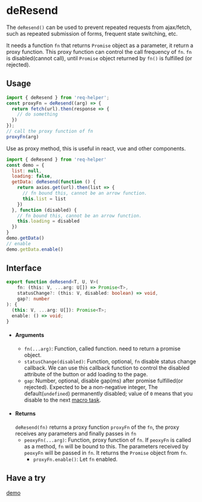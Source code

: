 # deResend
The `deResend()` can be used to prevent repeated requests from ajax/fetch, such as repeated submission of forms, frequent state switching, etc.  

It needs a function `fn` that returns `Promise` object as a parameter, it return a proxy function. This proxy function can control the call frequency of `fn`. `fn` is disabled(cannot call), until `Promise` object returned by `fn()` is fulfilled (or rejected).

## Usage
```js
import { deResend } from 'req-helper';
const proxyFn = deResend((arg) => {
  return fetch(url).then(response => {
    // do something
  })
});
// call the proxy function of fn
proxyFn(arg) 
```
Use as proxy method, this is useful in react, vue and other components.
```js
import { deResend } from 'req-helper'
const demo = {
  list: null,
  loading: false,
  getData: deResend(function () {
    return axios.get(url).then(list => {
      // fn bound this, cannot be an arrow function.
      this.list = list
    })
  }, function (disabled) {
    // fn bound this, cannot be an arrow function.
    this.loading = disabled
  })
}
demo.getData()
// enable
demo.getData.enable()
```
## Interface
```ts
export function deResend<T, U, V>(
    fn: (this: V, ...arg: U[]) => Promise<T>, 
    statusChange?: (this: V, disabled: boolean) => void, 
    gap?: number
): {
  (this: V, ...arg: U[]): Promise<T>;
  enable: () => void;
}
```

- #### Arguments
  - `fn(...arg)`: Function, called function. need to return a promise object.
  - `statusChange(disabled)`: Function, optional, `fn` disable status change callback. We can use this callback function to control the disabled attribute of the button or add loading to the page.
  - `gap`: Number, optional, disable gap(ms) after promise fulfilled(or rejected). Expected to be a non-negative integer, The default(`undefined`) permanently disabled; value of `0` means that you disable to the next [macro task](https://html.spec.whatwg.org/multipage/webappapis.html#task-queue).
- #### Returns
  `deResend(fn)` returns a proxy function `proxyFn` of the `fn`, the proxy receives any parameters and finally passes in `fn`
  - `peoxyFn(...arg)`: Function, proxy function of `fn`. If `peoxyFn` is called as a method, `fn` will be bound to this. The parameters received by `peoxyFn` will be passed in `fn`. It returns the `Promise` object from `fn`.
    - `proxyFn.enable()`: Let `fn` enabled.

## Have a try
[demo](./examples/deResend.html)

